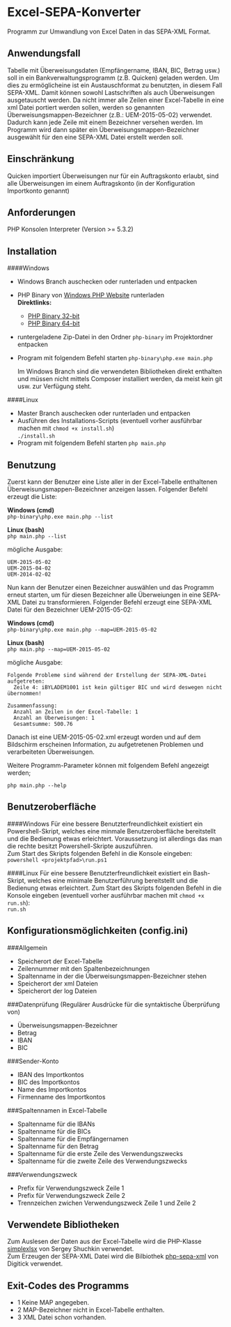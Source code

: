 Excel-SEPA-Konverter
====================

Programm zur Umwandlung von Excel Daten in das SEPA-XML Format.

Anwendungsfall
--------------
  Tabelle mit Überweisungsdaten (Empfängername, IBAN, BIC, Betrag usw.)
  soll in ein Bankverwaltungsprogramm (z.B. Quicken) geladen werden. Um
  dies zu ermöglicheine ist ein Austauschformat zu benutzten, in diesem
  Fall SEPA-XML. Damit können sowohl Lastschriften als auch Überweisungen
  ausgetauscht werden. Da nicht immer alle Zeilen einer Excel-Tabelle
  in eine xml Datei portiert werden sollen, werden so genannten
  Überweisungsmappen-Bezeichner (z.B.: UEM-2015-05-02) verwendet. Dadurch
  kann jede Zeile mit einem Bezeichner versehen werden. Im Programm wird
  dann später ein Überweisungsmappen-Bezeichner ausgewählt für den eine
  SEPA-XML Datei erstellt werden soll.

Einschränkung
--------------
  Quicken importiert Überweisungen nur für ein Auftragskonto erlaubt,
  sind alle Überweisungen im einem Auftragskonto (in der Konfiguration
  Importkonto genannt)


Anforderungen
-------------
  PHP Konsolen Interpreter (Version >= 5.3.2)


Installation
------------

####Windows
* Windows Branch auschecken oder runterladen und entpacken
* PHP Binary von [Windows PHP Website](http://windows.php.net/download/) runterladen  
  **Direktlinks:**
    * [PHP Binary 32-bit](http://windows.php.net/downloads/releases/php-5.6.9-nts-Win32-VC11-x86.zip)
    * [PHP Binary 64-bit](http://windows.php.net/downloads/releases/php-5.6.9-nts-Win32-VC11-x64.zip)
* runtergeladene Zip-Datei in den Ordner `php-binary` im Projektordner entpacken
* Program mit folgendem Befehl starten
  `php-binary\php.exe main.php`


    Im Windows Branch sind die verwendeten Bibliotheken direkt enthalten und müssen nicht mittels Composer installiert
    werden, da meist kein git usw. zur Verfügung steht.

####Linux
* Master Branch auschecken oder runterladen und entpacken
* Ausführen des Installations-Scripts (eventuell vorher ausführbar machen mit `chmod +x install.sh`)  
  `./install.sh`
* Program mit folgendem Befehl starten
  `php main.php`

Benutzung
------------
  Zuerst kann der Benutzer eine Liste aller in der Excel-Tabelle
  enthaltenen Überweisungsmappen-Bezeichner anzeigen lassen. Folgender
  Befehl erzeugt die Liste:
  
  **Windows (cmd)**  
  `php-binary\php.exe main.php --list`
  
  **Linux (bash)**                  
  `php main.php --list`       

  mögliche Ausgabe:
  
    UEM-2015-05-02
    UEM-2015-04-02
    UEM-2014-02-02

  Nun kann der Benutzer einen Bezeichner auswählen und das Programm erneut
  starten, um für diesen Bezeichner alle Überweiungen in eine SEPA-XML Datei
  zu transformieren. Folgender Befehl erzeugt eine SEPA-XML Datei für den
  Bezeichner UEM-2015-05-02:
  
  **Windows (cmd)**  
  `php-binary\php.exe main.php --map=UEM-2015-05-02`
    
  **Linux (bash)**  
  `php main.php --map=UEM-2015-05-02`

  mögliche Ausgabe:
  
    Folgende Probleme sind während der Erstellung der SEPA-XML-Datei aufgetreten:
      Zeile 4: iBYLADEM1001 ist kein gültiger BIC und wird deswegen nicht übernommen!
    
    Zusammenfassung:
      Anzahl an Zeilen in der Excel-Tabelle: 1
      Anzahl an Überweisungen: 1
      Gesamtsumme: 500.76

  Danach ist eine UEM-2015-05-02.xml erzeugt worden und auf dem Bildschirm
  erscheinen Information, zu aufgetretenen Problemen und verarbeiteten Überweisungen.

  Weitere Programm-Parameter können mit folgendem Befehl angezeigt werden;
  
  `php main.php --help`


Benutzeroberfläche
------------------

####Windows
  Für eine bessere Benutzterfreundlichkeit existiert ein Powershell-Skript, welches eine minmale Benutzeroberfläche
  bereitstellt und die Bedienung etwas erleichtert. Voraussetzung ist allerdings das man die rechte besitzt
  Powershell-Skripte auszuführen.  
  Zum Start des Skripts folgenden Befehl in die Konsole eingeben:  
  `powershell <projektpfad>\run.ps1`
  
####Linux
  Für eine bessere Benutzterfreundlichkeit existiert ein Bash-Skript, welches eine minimale Benutzerführung bereitstellt
  und die Bedienung etwas erleichtert.
  Zum Start des Skripts folgenden Befehl in die Konsole eingeben (eventuell vorher ausführbar machen mit `chmod +x run.sh`):  
  `run.sh`


Konfigurationsmöglichkeiten (config.ini)
---------------------------
###Allgemein
  * Speicherort der Excel-Tabelle
  * Zeilennummer mit den Spaltenbezeichnungen
  * Spaltenname in der die Überweisungsmappen-Bezeichner stehen
  * Speicherort der xml Dateien
  * Speicherort der log Dateien

###Datenprüfung (Regulärer Ausdrücke für die syntaktische Überprüfung von)
  * Überweisungsmappen-Bezeichner
  * Betrag
  * IBAN
  * BIC

###Sender-Konto
  * IBAN des Importkontos
  * BIC des Importkontos
  * Name des Importkontos
  * Firmenname des Importkontos

###Spaltennamen in Excel-Tabelle
  * Spaltenname für die IBANs
  * Spaltenname für die BICs
  * Spaltenname für die Empfängernamen
  * Spaltenname für den Betrag
  * Spaltenname für die erste Zeile des Verwendungszwecks
  * Spaltenname für die zweite Zeile des Verwendungszwecks

###Verwendungszweck
  * Prefix für Verwendungszweck Zeile 1
  * Prefix für Verwendungszweck Zeile 2
  * Trennzeichen zwichen Verwendungszweck Zeile 1 und Zeile 2


Verwendete Bibliotheken
-------------------------
  Zum Auslesen der Daten aus der Excel-Tabelle wird die
  PHP-Klasse [simplexlsx](http://www.phpclasses.org/package/6279-PHP-Parse-and-retrieve-data-from-Excel-XLS-files.html)
  von Sergey Shuchkin verwendet.  
  Zum Erzeugen der SEPA-XML Datei wird die Bilbiothek [php-sepa-xml](https://github.com/digitick/php-sepa-xml) von Digitick verwendet.


Exit-Codes des Programms
---------------------------
  * 1 Keine MAP angegeben.
  * 2 MAP-Bezeichner nicht in Excel-Tabelle enthalten.
  * 3 XML Datei schon vorhanden.